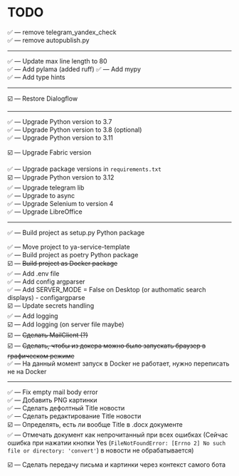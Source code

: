# TODO

✅️ &mdash; remove telegram_yandex_check  
✅️ &mdash; remove autopublish.py

---

✅️ &mdash; Update max line length to 80  
✅️ &mdash; Add pylama   (added ruff)
✅️ &mdash; Add mypy  
✅️ &mdash; Add type hints  


---

☑️ &mdash; Restore Dialogflow  

---

✅️ &mdash; Upgrade Python version to 3.7  
✅️ &mdash; Upgrade Python version to 3.8 (optional)  
✅️ &mdash; Upgrade Python version to 3.11  

☑️ &mdash; Upgrade Fabric version

✅️ &mdash; Upgrade package versions in `requirements.txt`  
☑️ &mdash; Upgrade Python version to 3.12  
✅️ &mdash; Upgrade telegram lib  
✅️ &mdash; Upgrade to async  
✅️ &mdash; Upgrade Selenium to version 4  
✅️ &mdash; Upgrade LibreOffice  

---

✅️ &mdash; Build project as setup.py Python package 

✅️ &mdash; Move project to ya-service-template   
✅️ &mdash; Build project as poetry Python package  
☑️ &mdash; ~~Build project as Docker package~~   
✅️ &mdash; Add .env file  
✅️ &mdash; Add config argparser  
✅️ &mdash; Add SERVER_MODE = False on Desktop 
(or authomatic search displays) - configargparse  
☑️ &mdash; Update secrets handling  
✅️ &mdash; Add logging  
☑️ &mdash; Add logging (on server file maybe)  
☑️ &mdash; ~~Сделать MailClient (?)~~  
☑️ &mdash; ~~Сделать, чтобы из докера можно было запускать браузер в графическом режиме~~  
✅️ &mdash; На данный момент запуск в Docker не работает, нужно переписать не на Docker

---

✅️ &mdash; Fix empty mail body error  
✅️ &mdash; Добавить PNG картинки  
✅️ &mdash; Сделать дефолтный Title новости  
✅️ &mdash; Сделать редактирование Title новости  
☑️ &mdash; Определять, есть ли вообще Title в .docx документе  
✅️ &mdash; Отмечать документ как непрочитанный при всех ошибках
(Сейчас ошибка при нажатии кнопки Yes 
(`FileNotFoundError: [Errno 2] No such file or directory: 'convert'`) 
в новости не обрабатывается)

☑️ &mdash; Сделать передачу письма и картинки через контекст самого бота    

